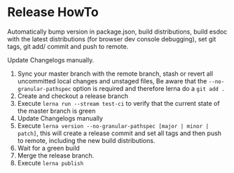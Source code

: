 Release HowTo
==============

Automatically bump version in package.json, build distributions,
build esdoc with the latest distributions (for browser dev console debugging),
set git tags, git add/ commit and push to remote.

Update Changelogs manually.

1) Sync your master branch with the remote branch, 
   stash or revert all uncommitted local changes and unstaged files,
   Be aware that the `--no-granular-pathspec` option is required and therefore lerna do a `git add .`
2) Create and checkout a release branch
3) Execute `lerna run --stream test-ci` to verify that the current state of the master branch is green
4) Update Changelogs manually
5) Execute `lerna version --no-granular-pathspec [major | minor | patch]`, 
   this will create a release commit and set all tags and then push to remote,
   including the new build distributions. 
6) Wait for a green build 
7) Merge the release branch.
8) Execute `lerna publish`
